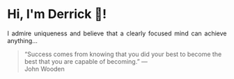 # Hi, I'm Derrick 👋!
<p align="justify">I admire uniqueness and believe that a clearly focused mind can achieve anything...</p> 
<!-- #quote-start -->
<blockquote>&ldquo;Success comes from knowing that you did your best to become the best that you are capable of becoming.&rdquo; &mdash; <footer>John Wooden</footer></blockquote>
<!-- #quote-end -->
